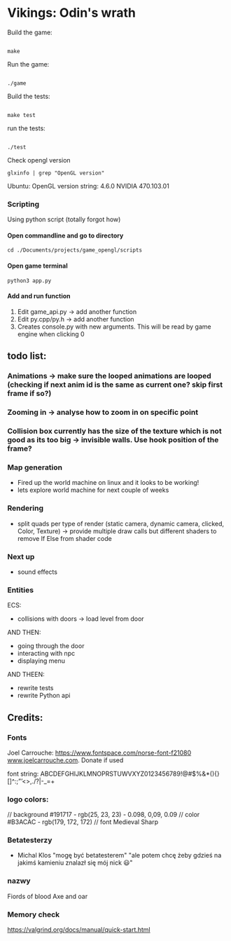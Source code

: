 # Vikings: Odin's wrath

Build the game:

```{commandline}

make
```

Run the game:


```{commandline}

./game
```


Build the tests:

```{commandline}

make test
```

run the tests:

```{commandline}

./test
```


Check opengl version
```{commandline}
glxinfo | grep "OpenGL version"
```

Ubuntu:
OpenGL version string: 4.6.0 NVIDIA 470.103.01


### Scripting
Using python script (totally forgot how)

#### Open commandline and go to directory
```{commandline}
cd ./Documents/projects/game_opengl/scripts
```
 
#### Open game terminal
```{commandline}
python3 app.py
```

#### Add and run function

1) Edit game_api.py -> add another function
2) Edit py.cpp/py.h -> add another function
3) Creates console.py with new arguments. This will be read by game engine when clicking 0


## todo list:
### Animations -> make sure the looped animations are looped (checking if next anim id is the same as current one? skip first frame if so?)
### Zooming in -> analyse how to zoom in on specific point 
### Collision box currently has the size of the texture which is not good as its too big -> invisible walls. Use hook position of the frame?


### Map generation

- Fired up the world machine on linux and it looks to be working!
- lets explore world machine for next couple of weeks


### Rendering
- split quads per type of render (static camera, dynamic camera, clicked, Color, Texture) -> provide multiple draw calls but different shaders to remove If Else from shader code


### Next up
- sound effects


### Entities
ECS:
 - collisions with doors -> load level from door

 AND THEN:
 - going through the door
 - interacting with npc
 - displaying menu

AND THEEN:
 - rewrite tests
 - rewrite Python api

## Credits:


### Fonts
Joel Carrouche: https://www.fontspace.com/norse-font-f21080 www.joelcarrouche.com. Donate if used


font string:
ABCDEFGHIJKLMNOPRSTUWVXYZ0123456789!@#$%&*(){}[]^:;”’<>,./?|\-_=+



### logo colors:
// background
#191717 - rgb(25, 23, 23)  - 0.098, 0,09, 0.09
// color
#B3ACAC - rgb(179, 172, 172)
// font
Medieval Sharp



### Betatesterzy
- Michal Klos "mogę być betatesterem" "ale potem chcę żeby gdzieś na jakimś kamieniu znalazł się mój nick 😃"



### nazwy 
Fiords of blood
Axe and oar



### Memory check

https://valgrind.org/docs/manual/quick-start.html